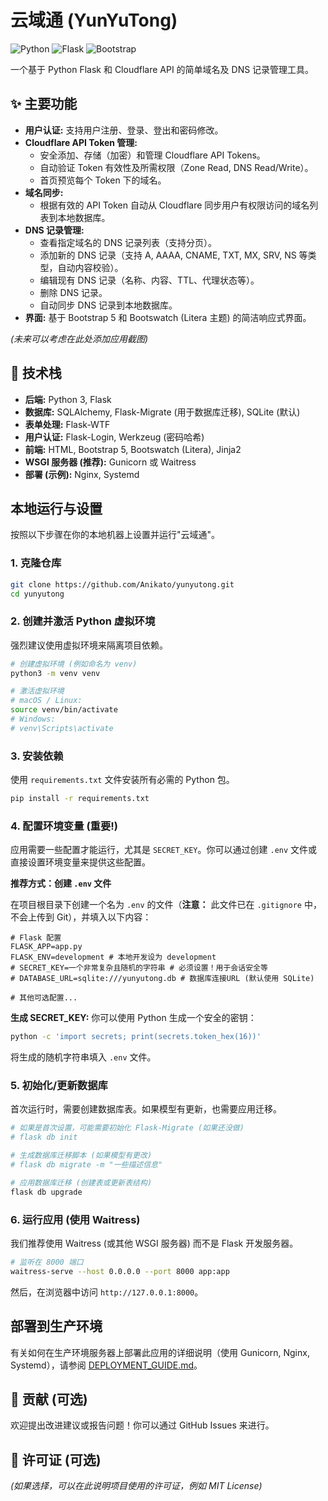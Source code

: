 # 云域通 (YunYuTong)

![Python](https://img.shields.io/badge/Python-3.x-blue.svg) ![Flask](https://img.shields.io/badge/Flask-2.x-green.svg) ![Bootstrap](https://img.shields.io/badge/Bootstrap-5.x-purple.svg)

一个基于 Python Flask 和 Cloudflare API 的简单域名及 DNS 记录管理工具。

## ✨ 主要功能

*   **用户认证:** 支持用户注册、登录、登出和密码修改。
*   **Cloudflare API Token 管理:**
    *   安全添加、存储（加密）和管理 Cloudflare API Tokens。
    *   自动验证 Token 有效性及所需权限（Zone Read, DNS Read/Write）。
    *   首页预览每个 Token 下的域名。
*   **域名同步:**
    *   根据有效的 API Token 自动从 Cloudflare 同步用户有权限访问的域名列表到本地数据库。
*   **DNS 记录管理:**
    *   查看指定域名的 DNS 记录列表（支持分页）。
    *   添加新的 DNS 记录（支持 A, AAAA, CNAME, TXT, MX, SRV, NS 等类型，自动内容校验）。
    *   编辑现有 DNS 记录（名称、内容、TTL、代理状态等）。
    *   删除 DNS 记录。
    *   自动同步 DNS 记录到本地数据库。
*   **界面:** 基于 Bootstrap 5 和 Bootswatch (Litera 主题) 的简洁响应式界面。

*(未来可以考虑在此处添加应用截图)*

## 🚀 技术栈

*   **后端:** Python 3, Flask
*   **数据库:** SQLAlchemy, Flask-Migrate (用于数据库迁移), SQLite (默认)
*   **表单处理:** Flask-WTF
*   **用户认证:** Flask-Login, Werkzeug (密码哈希)
*   **前端:** HTML, Bootstrap 5, Bootswatch (Litera), Jinja2
*   **WSGI 服务器 (推荐):** Gunicorn 或 Waitress
*   **部署 (示例):** Nginx, Systemd

## 本地运行与设置

按照以下步骤在你的本地机器上设置并运行"云域通"。

### 1. 克隆仓库

```bash
git clone https://github.com/Anikato/yunyutong.git
cd yunyutong
```

### 2. 创建并激活 Python 虚拟环境

强烈建议使用虚拟环境来隔离项目依赖。

```bash
# 创建虚拟环境 (例如命名为 venv)
python3 -m venv venv

# 激活虚拟环境
# macOS / Linux:
source venv/bin/activate
# Windows:
# venv\Scripts\activate
```

### 3. 安装依赖

使用 `requirements.txt` 文件安装所有必需的 Python 包。

```bash
pip install -r requirements.txt
```

### 4. 配置环境变量 (重要!)

应用需要一些配置才能运行，尤其是 `SECRET_KEY`。你可以通过创建 `.env` 文件或直接设置环境变量来提供这些配置。

**推荐方式：创建 `.env` 文件**

在项目根目录下创建一个名为 `.env` 的文件（**注意：** 此文件已在 `.gitignore` 中，不会上传到 Git），并填入以下内容：

```env
# Flask 配置
FLASK_APP=app.py
FLASK_ENV=development # 本地开发设为 development
# SECRET_KEY=一个非常复杂且随机的字符串 # 必须设置！用于会话安全等
# DATABASE_URL=sqlite:///yunyutong.db # 数据库连接URL (默认使用 SQLite)

# 其他可选配置...
```

**生成 SECRET_KEY:** 你可以使用 Python 生成一个安全的密钥：
```bash
python -c 'import secrets; print(secrets.token_hex(16))'
```
将生成的随机字符串填入 `.env` 文件。

### 5. 初始化/更新数据库

首次运行时，需要创建数据库表。如果模型有更新，也需要应用迁移。

```bash
# 如果是首次设置，可能需要初始化 Flask-Migrate (如果还没做)
# flask db init

# 生成数据库迁移脚本 (如果模型有更改)
# flask db migrate -m "一些描述信息"

# 应用数据库迁移 (创建表或更新表结构)
flask db upgrade
```

### 6. 运行应用 (使用 Waitress)

我们推荐使用 Waitress (或其他 WSGI 服务器) 而不是 Flask 开发服务器。

```bash
# 监听在 8000 端口
waitress-serve --host 0.0.0.0 --port 8000 app:app
```

然后，在浏览器中访问 `http://127.0.0.1:8000`。

## 部署到生产环境

有关如何在生产环境服务器上部署此应用的详细说明（使用 Gunicorn, Nginx, Systemd），请参阅 [DEPLOYMENT_GUIDE.md](./DEPLOYMENT_GUIDE.md)。

## 🤝 贡献 (可选)

欢迎提出改进建议或报告问题！你可以通过 GitHub Issues 来进行。

## 📄 许可证 (可选)

*(如果选择，可以在此说明项目使用的许可证，例如 MIT License)* 